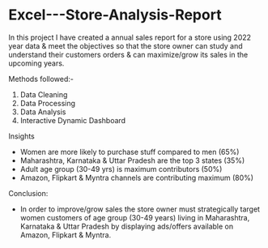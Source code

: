 # Excel---Store-Analysis-Report

In this project I have created a annual sales report for a store using 2022 year data & meet the objectives so that the store owner can study and understand their customers orders & can maximize/grow its sales in the upcoming years.

Methods followed:-
1. Data Cleaning
2. Data Processing
3. Data Analysis
4. Interactive Dynamic Dashboard

Insights
* Women are more likely to purchase stuff compared to men (65%)
* Maharashtra, Karnataka & Uttar Pradesh are the top 3 states (35%)
* Adult age group (30-49 yrs) is maximum contributors (50%)
* Amazon, Flipkart & Myntra channels are contributing maximum (80%)

Conclusion:
* In order to improve/grow sales the store owner must strategically target women customers of age group (30-49 years) living in Maharashtra, Karnataka & Uttar Pradesh by displaying ads/offers available on Amazon, Flipkart & Myntra.
